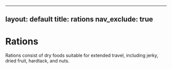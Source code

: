 
---
layout: default
title: rations
nav_exclude: true
---

# Rations

Rations consist of dry foods suitable for extended travel, including jerky, dried fruit, hardtack, and nuts.

